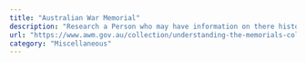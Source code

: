 ```yaml
---
title: "Australian War Memorial"
description: "Research a Person who may have information on there history in Australian military records."
url: "https://www.awm.gov.au/collection/understanding-the-memorials-collection/researching-a-person"
category: "Miscellaneous"
---
```

